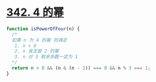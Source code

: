 # [342. 4 的幂](https://leetcode-cn.com/problems/power-of-four/)

```js
function isPowerOfFour(n) {
  /* 
  如果 n 为 4 的幂 则满足
   1. n > 0
   2. n 肯定是 2 的幂
   3. n 对 3 取余余数一定为 1
  */
  return n > 0 && (n & (n - 1)) === 0 && n % 3 === 1;
}
```
